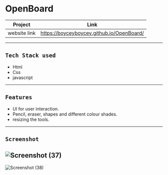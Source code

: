 # OpenBoard
| Project | Link |
| ------ | ------ |
| website link |  https://boyceyboycey.github.io/OpenBoard/


---
## `Tech Stack used`
- Html
- Css
- javascript
---
## `Features`
- UI for user interaction.
- Pencil, eraser, shapes and different colour shades.
- resizing the tools.
---
## `Screenshot`
![Screenshot (37)](https://user-images.githubusercontent.com/88803873/169599742-e652fe1e-a99d-45fd-90f1-4e39ffdd1459.png)
-
![Screenshot (38)](https://user-images.githubusercontent.com/88803873/169599799-68e24d8b-a5e8-469b-a4f6-ad97de22c501.png)
